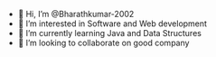 - 👋 Hi, I’m @Bharathkumar-2002
- 👀 I’m interested in Software and Web development
- 🌱 I’m currently learning Java and Data Structures
- 💞️ I’m looking to collaborate on good company 
<!---
Bharathkumar-2002/Bharathkumar-2002 is a ✨ special ✨ repository because its `README.md` (this file) appears on your GitHub profile.
You can click the Preview link to take a look at your changes.
--->
